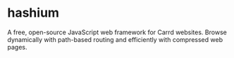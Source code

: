 # hashium
A free, open-source JavaScript web framework for Carrd websites. Browse dynamically with path-based routing and efficiently with compressed web pages.
